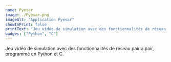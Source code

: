 ```yaml
---
name: Pyesar
image: ./Pyesar.png
imageAlt: "Application Pyesar"
showInPrint: false
printText: "Jeu vidéo de simulation avec des fonctionnalités de réseau pair à pair, programmé en Python et C."
badges: ["Python", "C"]
---
```


Jeu vidéo de simulation avec des fonctionnalités de réseau pair à pair, programmé en Python et C.
